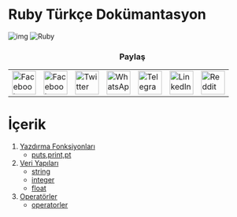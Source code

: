 # Ruby Türkçe Dokümantasyon
 
![img](https://github.com/myygunduz/ruby-tutorial/blob/main/ReadMeBahadır.png)
![Ruby](https://img.shields.io/badge/ruby-%23CC342D.svg?style=for-the-badge&logo=ruby&logoColor=white)
<h3 align='center'> Paylaş </h3>

<table align='center'>
	<tr>
		<td>
			<a href="https://web.facebook.com/sharer.php?t=Güzel%20bir%20Ruby%20eğitimi%20buldum%20bir%20göz%20at&u=https://github.com/BAHADIR54/ruby-tutorial&_rdc=1&_rdr">
				<img src="https://github.com/gayanvoice/github-active-users-monitor/raw/master/public/images/icons/facebook.svg" height="48" width="48" alt="Facebook"/>
			</a>
		</td>
		<td>
			<a href="https://www.facebook.com/dialog/send?link=https://github.com/BAHADIR54/ruby-tutorial&app_id=291494419107518&redirect_uri=https://github.com/BAHADIR54/ruby-tutorial">
				<img src="https://github.com/gayanvoice/github-active-users-monitor/raw/master/public/images/icons/facebook_messenger.svg" height="48" width="48" alt="Facebook Messenger"/>
			</a>
		</td>
		<td>
			<a href="https://twitter.com/intent/tweet?text=Güzel%20bir%20Ruby%20eğitimi%20buldum%20bir%20göz%20at&url=https://github.com/BAHADIR54/ruby-tutorial">
				<img src="https://github.com/gayanvoice/github-active-users-monitor/raw/master/public/images/icons/twitter.svg" height="48" width="48" alt="Twitter"/>
			</a>
		</td>
		<td>
			<a href="https://web.whatsapp.com/send?text=Güzel%20bir%20Ruby%20eğitimi%20buldum%20bir%20göz%20at https://github.com/BAHADIR54/ruby-tutorial">
				<img src="https://github.com/gayanvoice/github-active-users-monitor/blob/master/public/images/icons/whatsapp.svg" height="48" width="48" alt="WhatsApp"/>
			</a>
		</td>
		<td>
			<a href="https://t.me/share/url?url=https://github.com/BAHADIR54/ruby-tutorial&text=Güzel%20bir%20Ruby%20eğitimi%20buldum%20bir%20göz%20at">
				<img src="https://github.com/gayanvoice/github-active-users-monitor/blob/master/public/images/icons/telegram.svg" height="48" width="48" alt="Telegram"/>
			</a>
		</td>
		<td>
			<a href="https://www.linkedin.com/shareArticle?title=Güzel%20bir%20Ruby%20eğitimi%20buldum%20bir%20göz%20at&url=https://github.com/BAHADIR54/ruby-tutorial">
				<img src="https://github.com/gayanvoice/github-active-users-monitor/blob/master/public/images/icons/linkedin.svg" height="48" width="48" alt="LinkedIn"/>
			</a>
		</td>
		<td>
			<a href="https://www.reddit.com/submit?title=Güzel%20bir%20Ruby%20eğitimi%20buldum%20bir%20göz%20at&url=https://github.com/BAHADIR54/ruby-tutorial">
				<img src="https://github.com/gayanvoice/github-active-users-monitor/blob/master/public/images/icons/reddit.svg" height="48" width="48" alt="Reddit"/>
			</a>
		</td>
	</tr>
</table>

 # İçerik
1. [Yazdırma Fonksiyonları](#paragraph1)
    * [puts,print,pt](https://github.com/BAHADIR54/ruby-tutorial/tree/main/puts%2Cprint%2Cp)
2. [Veri Yapıları](#paragraph1)
    * [string](https://github.com/BAHADIR54/ruby-tutorial/tree/main/string)
    * [integer](https://github.com/BAHADIR54/ruby-tutorial/tree/main/integer)
    * [float](https://github.com/BAHADIR54/ruby-tutorial/tree/main/float)
3. [Operatörler](#paragraph1)
    * [operatorler](https://github.com/BAHADIR54/ruby-tutorial/tree/main/operators)

